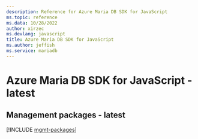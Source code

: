 ```yaml
---
description: Reference for Azure Maria DB SDK for JavaScript
ms.topic: reference
ms.data: 10/28/2022
author: xirzec
ms.devlang: javascript
title: Azure Maria DB SDK for JavaScript
ms.author: jeffish
ms.service: mariadb
---
```

# Azure Maria DB SDK for JavaScript - latest

## Management packages - latest
[!INCLUDE [mgmt-packages](maria-db-mgmt-index.md)]